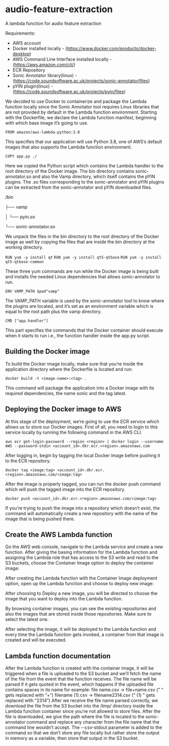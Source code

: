 # audio-feature-extraction
A lambda function for audio feature extraction

Requirements:
* AWS account
* Docker installed locally - (https://www.docker.com/products/docker-desktop)
* AWS Command Line Interface installed locally - (https://aws.amazon.com/cli/)
* ECR Repository
* Sonic Annotator library(linux) - (https://code.soundsoftware.ac.uk/projects/sonic-annotator/files)
* pYIN plugin(linux) - (https://code.soundsoftware.ac.uk/projects/pyin/files)

We decided to use Docker to containerize and package the Lambda function locally since the Sonic Annotator tool requires Linux libraries that are not provided by default in the Lambda function environment. Starting with the Dockerfile, we declare the Lambda function manifest, beginning with which base image it’s going to use.

`FROM amazon/aws-lambda-python:3.8`


This specifies that our application will use Python 3.8, one of AWS’s default images that also supports the Lambda function environment.

`COPY app.py ./` 

Here we copied the Python script which contains the Lambda handler to the root directory of the Docker image.
The bin directory contains sonic-annotator.so and also the Vamp directory, which itself contains the pYIN plugins. The .so files corresponding to the sonic-annotator and pYIN plugins can be extracted from the sonic-annotator and pYIN downloaded files.

/bin

├── vamp

│   └── pyin.so

└── sonic-annotator.so

We unpack the files in the bin directory to the root directory of the Docker image as well by copying the files that are inside the bin directory at the working directory.

`RUN yum -y install qt`
`RUN yum -y install qt5-qtbase`
`RUN yum -y install qt5-qtbase-common`

These three yum commands are run while the Docker image is being built and installs the needed Linux dependencies that allows sonic-annotator to run.

`ENV VAMP_PATH $pwd"vamp"`

The VAMP_PATH variable is used by the sonic-annotator tool to know where the plugins are located, and it’s set as an environment variable which is equal to the root path plus the vamp directory.


`CMD ["app.handler"]`

This part specifies the commands that the Docker container should execute when it starts to run i.e., the function handler inside the app.py script.



## Building the Docker image


To build the Docker image locally, make sure that you’re inside the application directory where the Dockerfile is located and run:

`docker build -t <image-name>:<tag> . `

This command will package the application into a Docker image with its required dependencies, the name sonic and the tag latest.


## Deploying the Docker image to AWS


At this stage of the deployment, we’re going to use the ECR service which allows us to store our Docker images. First of all, you need to login to this service locally by running the following command in the AWS CLI.

`aws ecr get-login-password --region <region> | docker login --username AWS --password-stdin <account_id>.dkr.ecr.<region>.amazonaws.com`

After logging in, begin by tagging the local Docker image before pushing it to the ECR repository.

`docker tag <image:tag> <account_id>.dkr.ecr.<region>.amazonaws.com/<image:tag>`

After the image is properly tagged, you can run the docker push command which will push the tagged image into the ECR repository.

`docker push <account_id>.dkr.ecr.<region>.amazonaws.com/<image:tag>`


If you’re trying to push the image into a repository which doesn’t exist, the command will automatically create a new repository with the name of the image that is being pushed there.



## Create the AWS Lambda function

Go the AWS web console, navigate to the Lambda service and create a new function. After giving the basing information for the Lambda function and assigning the Lambda role that has access to the S3 write and read to the S3 buckets, choose the Container Image option to deploy the container image:

After creating the Lambda function with the Container Image deployment option, open up the Lambda function and choose to deploy new image:



After choosing to Deploy a new image, you will be directed to choose the image that you want to deploy into the Lambda function.



By browsing container images, you can see the existing repositories and also the images that are stored inside those repositories. Make sure to select the latest one.


 After selecting the image, it will be deployed to the Lambda function and every time the Lambda function gets invoked, a container from that image is created and will be executed.


## Lambda function documentation

After the Lambda function is created with the container image, it will be triggered when a file is uploaded to the S3 bucket and we’ll fetch the name of the file from the event that the function receives.
The file name will be parsed if it gets quoted in the event, which happens if the uploaded file contains spaces in its name for example:
file name.csv -> file+name.csv (“ “ gets replaced with “+”)
filename (1).csv -> filename2314.csv (“ (1) ” gets replaced with “2314”)
After we receive the file name parsed correctly, we download the file from the S3 bucket into the /tmp/ directory inside the Lambda function container since you’re not allowed to store files.
After the file is downloaded, we give the path where the file is located to the sonic-annotator command and replace any character from the file name that the command line wouldn’t accept.
The --csv-stdout parameter is added to the command so that we don’t store any file locally but rather store the output in memory as a variable, then store that output in the S3 bucket.




